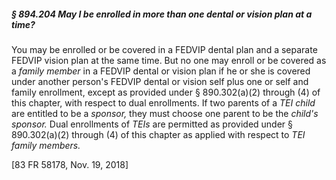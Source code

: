 ##### § 894.204 May I be enrolled in more than one dental or vision plan at a time? #####

You may be enrolled or be covered in a FEDVIP dental plan and a separate FEDVIP vision plan at the same time. But no one may enroll or be covered as a *family member* in a FEDVIP dental or vision plan if he or she is covered under another person's FEDVIP dental or vision self plus one or self and family enrollment, except as provided under § 890.302(a)(2) through (4) of this chapter, with respect to dual enrollments. If two parents of a *TEI child* are entitled to be a *sponsor,* they must choose one parent to be the *child's sponsor.* Dual enrollments of *TEIs* are permitted as provided under § 890.302(a)(2) through (4) of this chapter as applied with respect to *TEI family members.*

[83 FR 58178, Nov. 19, 2018]